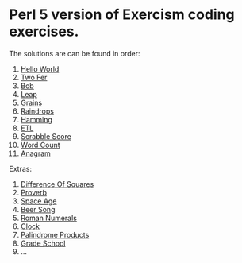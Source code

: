 # Perl 5 version of Exercism coding exercises.

The solutions are can be found in order:

1. [Hello World]
2. [Two Fer]
3. [Bob]
4. [Leap]
5. [Grains]
6. [Raindrops]
7. [Hamming]
8. [ETL]
9. [Scrabble Score]
10. [Word Count]
11. [Anagram]

Extras:

1. [Difference Of Squares]
2. [Proverb]
3. [Space Age]
4. [Beer Song]
5. [Roman Numerals]
6. [Clock]
7. [Palindrome Products]
8. [Grade School]
9. ...


[Hello World]: https://github.com/zafatar/exercism-perl5/tree/development/hello-world
[Two Fer]: https://github.com/zafatar/exercism-perl5/tree/development/two-fer
[Bob]: https://github.com/zafatar/exercism-perl5/tree/development/bob
[Leap]: https://github.com/zafatar/exercism-perl5/tree/development/leap
[Grains]: https://github.com/zafatar/exercism-perl5/tree/development/grains
[Raindrops]: https://github.com/zafatar/exercism-perl5/tree/development/raindrops
[Hamming]: https://github.com/zafatar/exercism-perl5/tree/development/hamming
[ETL]: https://github.com/zafatar/exercism-perl5/tree/development/etl
[Scrabble Score]: https://github.com/zafatar/exercism-perl5/tree/development/scrabble-score
[Word Count]: https://github.com/zafatar/exercism-perl5/tree/development/word-count
[Anagram]: https://github.com/zafatar/exercism-perl5/tree/development/anagram

[Difference Of Squares]: https://github.com/zafatar/exercism-perl5/tree/development/difference-of-squares
[Proverb]: https://github.com/zafatar/exercism-perl5/tree/development/proverb
[Space Age]: https://github.com/zafatar/exercism-perl5/tree/development/space-age
[Beer Song]: https://github.com/zafatar/exercism-perl5/tree/development/beer-song
[Roman Numerals]: https://github.com/zafatar/exercism-perl5/tree/development/roman-numerals
[Clock]: https://github.com/zafatar/exercism-perl5/tree/development/clock
[Palindrome Products]: https://github.com/zafatar/exercism-perl5/tree/development/palindrome-products
[Grade School]: https://github.com/zafatar/exercism-perl5/tree/development/grade-school
